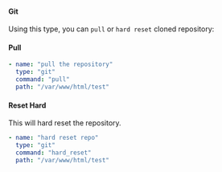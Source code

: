 #### Git

Using this type, you can `pull` or `hard reset` cloned repository:

#### Pull

```yaml
- name: "pull the repository"
  type: "git"
  command: "pull"
  path: "/var/www/html/test"
```

#### Reset Hard

This will hard reset the repository.

```yaml
- name: "hard reset repo"
  type: "git"
  command: "hard_reset"
  path: "/var/www/html/test"
```

